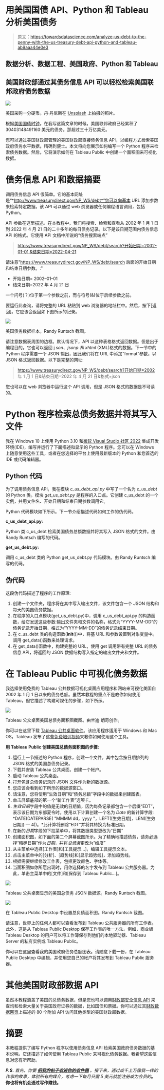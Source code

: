 # 用美国国债 API、Python 和 Tableau 分析美国债务

> 原文：<https://towardsdatascience.com/analyze-us-debt-to-the-penny-with-the-us-treasury-debt-api-python-and-tableau-ab9aaa44e0e3>

## 数据分析、数据工程、美国政府、Python 和 Tableau

## 美国财政部通过其债务信息 API 可以轻松检索美国联邦政府债务数据

![](img/b9c40799259552809b06731c8a976c3c.png)

美国采购一分硬币。丹·丹尼斯在 [Unsplash](https://unsplash.com/s/photos/coin?utm_source=unsplash&utm_medium=referral&utm_content=creditCopyText) 上拍摄的照片。

根据[美国国债时钟](https://usdebtclock.org/)，在我写这篇文章的时候，美国联邦政府已经累积了 30403148491160 美元的债务。那超过三十万亿美元。

您可以通过美国财政部管理的美国财政部直接债务信息 API，以编程方式检索美国政府债务水平数据，精确到便士。本文将向您展示如何编写一个 Python 程序来检索债务数据。然后，它将演示如何在 Tableau Public 中创建一个面积图来可视化数据。

# 债务信息 API 和数据摘要

调用债务信息 API 很简单。它的基本网址是“*http://www.treasurydirect.gov/NP_WS/debt*”您可以向基本 URL 添加参数来检索特定数据。该 API 可以通过 web 浏览器或任何编程语言调用，包括 Python。

API 参数在这里[描述](https://www.treasurydirect.gov/webapis/webapisdebt.htm)。在本教程中，我们将搜索、检索和查看从 2002 年 1 月 1 日到 2022 年 4 月 21 日的二十多年的每日债务记录。以下是该日期范围内债务信息 API 的格式。它使用 API 文档中所说的“债务搜索端点”

> [https://www.treasurydirect.gov/NP_WS/debt/search?开始日期=2002-01-01 &结束日期=2022-04-21](https://www.treasurydirect.gov/NP_WS/debt/search?startdate=2002-01-01&enddate=2022-04-21)

请注意"https://www.treasurydirect.gov/NP_WS/debt/search 后面的开始日期和结束日期参数。:"

*   开始日期= 2002–01–01
*   结束日期=2022 年 4 月 21 日

一个问号(？)位于第一个参数之前，而与符号(&)位于后续参数之前。

要运行此查询，请将完整的 URL 粘贴到 web 浏览器的地址栏中。然后，按下[返回]。它应该会返回如下图所示的记录。

![](img/2c486e73b4b6385ea9ca6f4e94b73649.png)

美国债务数据样本。Randy Runtsch 截图。

请注意数据表周围的边框。默认情况下，API 以这种表格格式返回数据。但是出于编程目的，它也可以返回 j *son、jsonp 和 xhtml* (XML)格式的数据。下一节中的 Python 程序需要一个 JSON 输出，因此我们将在 URL 中添加“format”参数，以 JSON 格式返回数据。以下是完整的网址:

> https://www.treasurydirect.gov/NP_WS/debt/search?开始日期=2002 年 1 月 1 日&结束日期=2022 年 4 月 21 日&格式=json

您也可以在 web 浏览器中运行这个 API 调用，但是 JSON 格式的数据是不可读的。

# Python 程序检索总债务数据并将其写入文件

我在 Windows 10 上使用 Python 3.10 和[微软 Visual Studio 社区 2022](https://visualstudio.microsoft.com/vs/community/) 集成开发环境(IDE)，编写并运行了下面描述和显示的 Python 程序。您可以在 Windows 上随意使用这些工具，或者在您选择的平台上使用最新版本的 Python 和您首选的 IDE 或代码编辑器。

## Python 代码

为了调用债务信息 API，我在模块 *c_us_debt_api.py* 中写了一个名为 *c_us_debt* 的 Python 类。模块 *get_us_debt.py* 是程序的入口点。它创建 c_us_debt 的一个实例，并用文件名、开始日期和结束日期参数调用它。

Python 代码模块如下所示。下一节介绍描述代码如何工作的伪代码。

**c_us_debt_api.py:**

Python 类 c_us_debt 检索美国债务总额数据并将其写入 JSON 格式的文件。由 Randy Runtsch 编写的代码。

**get_us_debt.py:**

调用 c_us_debt 类的 Python get_us_debt.py 代码模块。由 Randy Runtsch 编写的代码。

## 伪代码

这段伪代码描述了程序的工作原理:

1.  创建一个文件夹，程序将在其中写入输出文件，该文件包含一个 JSON 结构和每天的美国债务数据。
2.  在程序的入口点模块(get_us_debt.py)中，调用 c_us_debt_api.py 的构造函数，给它发送这些参数:输出文件夹和文件的名称，格式为“YYYY-MM-DD”的债务记录开始日期，格式为“YYYY-MM-DD”的债务记录结束日期。
3.  在 c_us_debt 类的构造函数(__init__())中，将基 URL 和参数设置到对象变量中。调用 get_data()函数来处理请求。
4.  在 get_data()函数中，构建完整的 URL，使用 get 调用带有完整 URL 的债务信息 API，将返回的 JSON 数据结构写入指定的输出文件夹和文件。

# 在 Tableau Public 中可视化债务数据

我选择使用免费的 Tableau 公共数据可视化桌面应用程序和网站来可视化美国自 2002 年 1 月 1 日以来的债务总额。虽然本教程的重点不是教你如何使用 Tableau，但它描述了构建可视化的步骤，如下所示。

![](img/7d56f78d247c17dd2a0e00c81020f853.png)

Tableau 公众桌面美国总债务面积图截图。由兰迪·朗奇创作。

你可以在这里下载 [Tableau 公共桌面软件](https://www.tableau.com/products/public)。该应用程序适用于 Windows 和 Mac OS。Tableau 发布了这些[免费培训视频](https://www.tableau.com/learn/training/20221)来教你如何使用这个工具。

**用 Tableau Public 创建美国总债务面积图的步骤:**

1.  运行上一节描述的 Python 程序，创建一个文件，其中包含按日期排列的 JSON 格式的美国总债务记录。
2.  下载并安装 Tableau 公共桌面。创建一个帐户。
3.  启动 Tableau 公共桌面。
4.  打开包含总债务记录的 JSON 文件作为新的数据源。
5.  您应该会看到如下所示的数据源窗口。
6.  请注意，您将使用“生效日期”和“债务总额”字段中的数据来创建图表。
7.  单击屏幕底部的第一个“新工作表”选项卡。
8.  *生效日期*字段中的值是无效的日期值，因为每条记录都包含一个后缀“EDT”，表示该日期为东部夏令时。使用以下计算创建一个名为 *Date* 的新计算字段: *DATE(DATEPARSE( "MMMM dd，yyyy "，LEFT([生效日期]，LEN([生效日期]) — 4))。*此计算将删除“EDT”并将其转换为标准日期。
9.  在新的*日期*字段的下拉菜单中，将其数据类型更改为“日期”
10.  创建面积图，如下面的第二个屏幕截图所示。为了精确地描述债务，请务必选择“精确日期”作为*日期*，并将*总债务*更改为“维度”
11.  从主菜单中选择[工作表]和[工具提示…]，编辑工具提示文本。
12.  点击主菜单中的[分析]、[趋势线]和[显示趋势线]，添加趋势线。
13.  根据需要继续修改工作表，包括更改颜色、字体等。
14.  当面积图如你所愿出现时，用你选择的名字发布到 Tableau 公共服务器。为此，单击主菜单中的[文件]和[保存到 Tableau Public…]。

![](img/d802eb50fe4a3f2491f5eb23500f93cf.png)

Tableau 公共桌面显示的美国总债务 JSON 数据源。Randy Runtsch 截图。

![](img/db00b09e562c03a9a93327482b2cd308.png)

在 Tableau Public Desktop 中设置总负债面积图。Randy Runtsch 截图。

请注意，世界上的任何人都可以查看发布到 Tableau 公共服务器的所有工作表。此外，这是从 Tableau Public Desktop 保存工作表的唯一方法。例如，商业版 Tableau Desktop 的用户可以将工作簿保存到他们的本地驱动器、Tableau Server 的私有实例或 Tableau Public。

你可以在这里查看我的美国政府债务总额图表。请随意下载一份，在 Tableau Public Desktop 中编辑，并使用您自己的帐户将其发布到 Tableau Public 服务器。

# 其他美国财政部数据 API

虽然本教程涵盖了美国的总债务数据，但是您也可以调用[财政部安全信息 API](https://www.treasurydirect.gov/webapis/webapisecurities.htm) 来查询和检索大量关于美国政府证券的数据，比如国债和票据。你可以通过其[财政数据网页](https://fiscaldata.treasury.gov/api-documentation/)上描述的 80 个附加 API 访问其他类型的美国财政部数据。

# 摘要

本教程提供了编写 Python 程序以使用债务信息 API 检索美国政府债务数据的基本说明。它还描述了如何使用 Tableau Public 来可视化债务数据。我希望这些信息对您有所帮助。

***P.S.*** *首先，你要* [***把我的帖子收进你的收件箱***](https://rruntsch.medium.com/subscribe) *。接下来，通过成千上万像我一样的作家的故事，体验所有的媒介，考虑一下每月只需 5 美元就能注册成为会员的*[](https://rruntsch.medium.com/membership)**。你也将有机会通过写作赚钱。**